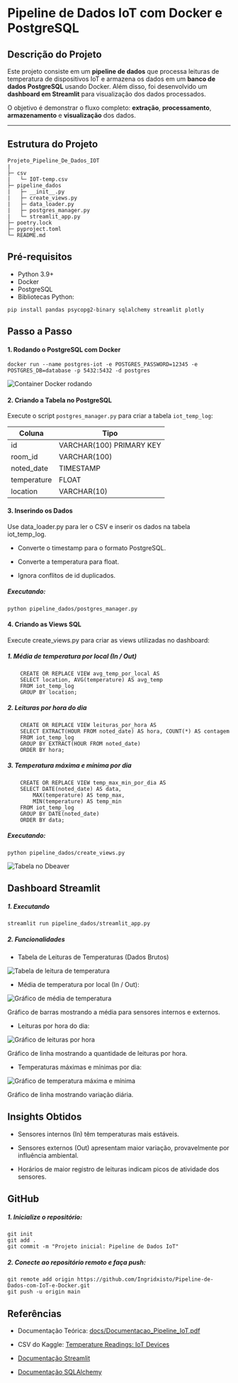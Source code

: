 # Pipeline de Dados IoT com Docker e PostgreSQL

## Descrição do Projeto
Este projeto consiste em um **pipeline de dados** que processa leituras de temperatura de dispositivos IoT e armazena os dados em um **banco de dados PostgreSQL** usando Docker. Além disso, foi desenvolvido um **dashboard em Streamlit** para visualização dos dados processados.

O objetivo é demonstrar o fluxo completo: **extração**, **processamento**, **armazenamento** e **visualização** dos dados.

---

## Estrutura do Projeto

```
Projeto_Pipeline_De_Dados_IOT
|
├─ csv
|   └─ IOT-temp.csv
├─ pipeline_dados
|   ├─ __init__.py
|   ├─ create_views.py
|   ├─ data_loader.py
|   ├─ postgres_manager.py
|   └─ streamlit_app.py
├─ poetry.lock
├─ pyproject.toml
└─ README.md
```

## Pré-requisitos
- Python 3.9+
- Docker
- PostgreSQL
- Bibliotecas Python:

```
pip install pandas psycopg2-binary sqlalchemy streamlit plotly
```

## Passo a Passo
#### 1. Rodando o PostgreSQL com Docker

```
docker run --name postgres-iot -e POSTGRES_PASSWORD=12345 -e POSTGRES_DB=database -p 5432:5432 -d postgres
```

![Container Docker rodando](docs/Container_Docker.png)

#### 2. Criando a Tabela no PostgreSQL

Execute o script `postgres_manager.py` para criar a tabela `iot_temp_log`:

| Coluna       | Tipo                |
|--------------|-------------------|
| id           | VARCHAR(100) PRIMARY KEY |
| room_id      | VARCHAR(100)       |
| noted_date   | TIMESTAMP          |
| temperature  | FLOAT              |
| location     | VARCHAR(10)        |

#### 3. Inserindo os Dados

Use data_loader.py para ler o CSV e inserir os dados na tabela iot_temp_log.

- Converte o timestamp para o formato PostgreSQL.

- Converte a temperatura para float.

- Ignora conflitos de id duplicados.

##### Executando:

```
python pipeline_dados/postgres_manager.py
```

#### 4. Criando as Views SQL

Execute create_views.py para criar as views utilizadas no dashboard:

##### 1. Média de temperatura por local (In / Out)

```
    CREATE OR REPLACE VIEW avg_temp_por_local AS
    SELECT location, AVG(temperature) AS avg_temp
    FROM iot_temp_log
    GROUP BY location;
```

##### 2. Leituras por hora do dia

```
    CREATE OR REPLACE VIEW leituras_por_hora AS
    SELECT EXTRACT(HOUR FROM noted_date) AS hora, COUNT(*) AS contagem
    FROM iot_temp_log
    GROUP BY EXTRACT(HOUR FROM noted_date)
    ORDER BY hora;
```

##### 3. Temperatura máxima e mínima por dia

```
    CREATE OR REPLACE VIEW temp_max_min_por_dia AS
    SELECT DATE(noted_date) AS data,
        MAX(temperature) AS temp_max,
        MIN(temperature) AS temp_min
    FROM iot_temp_log
    GROUP BY DATE(noted_date)
    ORDER BY data;
```

##### Executando:

```
python pipeline_dados/create_views.py
```

![Tabela no Dbeaver](docs/Tabela_Dbeaver.png)

## Dashboard Streamlit
##### 1. Executando

```
streamlit run pipeline_dados/streamlit_app.py
```

##### 2. Funcionalidades

- Tabela de Leituras de Temperaturas (Dados Brutos)

![Tabela de leitura de temperatura](docs/Tabela_de_leitura.png)

- Média de temperatura por local (In / Out):

![Gráfico de média de temperatura](docs/Temperatura_por_local.png)

Gráfico de barras mostrando a média para sensores internos e externos.

- Leituras por hora do dia: 

![Gráfico de leituras por hora](docs/Leitura_hora_dia.png)

Gráfico de linha mostrando a quantidade de leituras por hora.

- Temperaturas máximas e mínimas por dia: 

![Gráfico de temperatura máxima e mínima](docs/Temperatura_max_min_dia.png)

Gráfico de linha mostrando variação diária.

## Insights Obtidos

- Sensores internos (In) têm temperaturas mais estáveis.

- Sensores externos (Out) apresentam maior variação, provavelmente por influência ambiental.

- Horários de maior registro de leituras indicam picos de atividade dos sensores.

## GitHub

##### 1. Inicialize o repositório:

```
git init
git add .
git commit -m "Projeto inicial: Pipeline de Dados IoT"
```

##### 2. Conecte ao repositório remoto e faça push:

```
git remote add origin https://github.com/Ingridxisto/Pipeline-de-Dados-com-IoT-e-Docker.git
git push -u origin main
```

## Referências

- Documentação Teórica: [docs/Documentacao_Pipeline_IoT.pdf](docs/)

- CSV do Kaggle: [Temperature Readings: IoT Devices](https://www.kaggle.com/datasets/atulanandjha/temperature-readings-iot-devices)

- [Documentação Streamlit](https://docs.streamlit.io/?utm_source=chatgpt.com)

- [Documentação SQLAlchemy](https://docs.sqlalchemy.org/en/20/)

